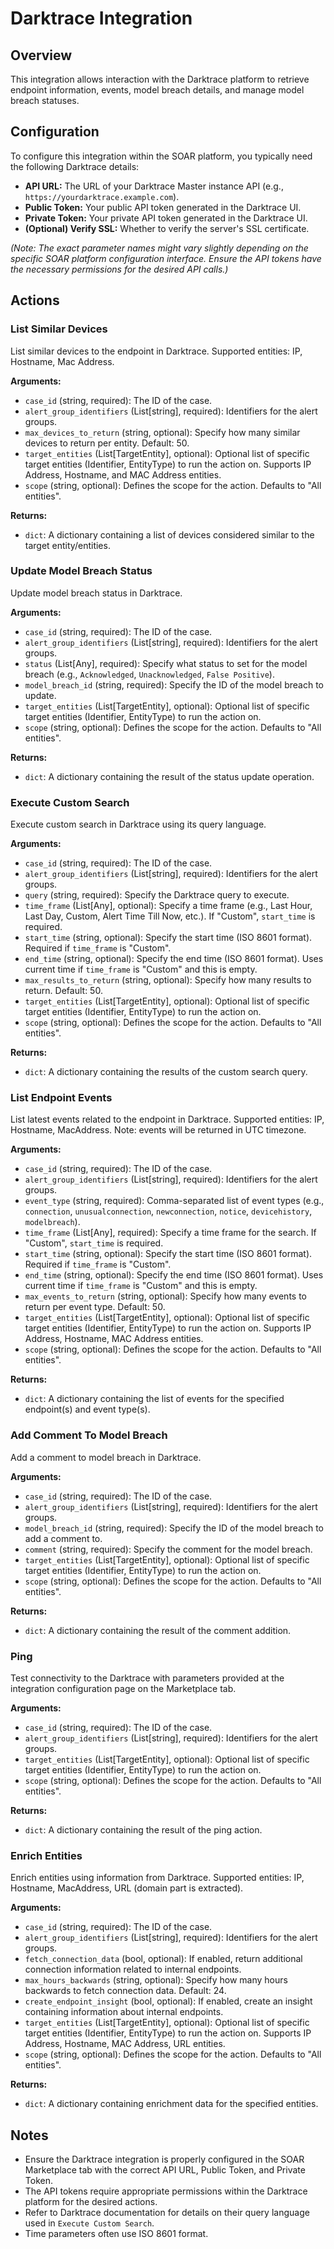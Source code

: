 # Darktrace Integration

## Overview

This integration allows interaction with the Darktrace platform to retrieve endpoint information, events, model breach details, and manage model breach statuses.

## Configuration

To configure this integration within the SOAR platform, you typically need the following Darktrace details:

*   **API URL:** The URL of your Darktrace Master instance API (e.g., `https://yourdarktrace.example.com`).
*   **Public Token:** Your public API token generated in the Darktrace UI.
*   **Private Token:** Your private API token generated in the Darktrace UI.
*   **(Optional) Verify SSL:** Whether to verify the server's SSL certificate.

*(Note: The exact parameter names might vary slightly depending on the specific SOAR platform configuration interface. Ensure the API tokens have the necessary permissions for the desired API calls.)*

## Actions

### List Similar Devices

List similar devices to the endpoint in Darktrace. Supported entities: IP, Hostname, Mac Address.

**Arguments:**

*   `case_id` (string, required): The ID of the case.
*   `alert_group_identifiers` (List[string], required): Identifiers for the alert groups.
*   `max_devices_to_return` (string, optional): Specify how many similar devices to return per entity. Default: 50.
*   `target_entities` (List[TargetEntity], optional): Optional list of specific target entities (Identifier, EntityType) to run the action on. Supports IP Address, Hostname, and MAC Address entities.
*   `scope` (string, optional): Defines the scope for the action. Defaults to "All entities".

**Returns:**

*   `dict`: A dictionary containing a list of devices considered similar to the target entity/entities.

### Update Model Breach Status

Update model breach status in Darktrace.

**Arguments:**

*   `case_id` (string, required): The ID of the case.
*   `alert_group_identifiers` (List[string], required): Identifiers for the alert groups.
*   `status` (List[Any], required): Specify what status to set for the model breach (e.g., `Acknowledged`, `Unacknowledged`, `False Positive`).
*   `model_breach_id` (string, required): Specify the ID of the model breach to update.
*   `target_entities` (List[TargetEntity], optional): Optional list of specific target entities (Identifier, EntityType) to run the action on.
*   `scope` (string, optional): Defines the scope for the action. Defaults to "All entities".

**Returns:**

*   `dict`: A dictionary containing the result of the status update operation.

### Execute Custom Search

Execute custom search in Darktrace using its query language.

**Arguments:**

*   `case_id` (string, required): The ID of the case.
*   `alert_group_identifiers` (List[string], required): Identifiers for the alert groups.
*   `query` (string, required): Specify the Darktrace query to execute.
*   `time_frame` (List[Any], optional): Specify a time frame (e.g., Last Hour, Last Day, Custom, Alert Time Till Now, etc.). If "Custom", `start_time` is required.
*   `start_time` (string, optional): Specify the start time (ISO 8601 format). Required if `time_frame` is "Custom".
*   `end_time` (string, optional): Specify the end time (ISO 8601 format). Uses current time if `time_frame` is "Custom" and this is empty.
*   `max_results_to_return` (string, optional): Specify how many results to return. Default: 50.
*   `target_entities` (List[TargetEntity], optional): Optional list of specific target entities (Identifier, EntityType) to run the action on.
*   `scope` (string, optional): Defines the scope for the action. Defaults to "All entities".

**Returns:**

*   `dict`: A dictionary containing the results of the custom search query.

### List Endpoint Events

List latest events related to the endpoint in Darktrace. Supported entities: IP, Hostname, MacAddress. Note: events will be returned in UTC timezone.

**Arguments:**

*   `case_id` (string, required): The ID of the case.
*   `alert_group_identifiers` (List[string], required): Identifiers for the alert groups.
*   `event_type` (string, required): Comma-separated list of event types (e.g., `connection`, `unusualconnection`, `newconnection`, `notice`, `devicehistory`, `modelbreach`).
*   `time_frame` (List[Any], required): Specify a time frame for the search. If "Custom", `start_time` is required.
*   `start_time` (string, optional): Specify the start time (ISO 8601 format). Required if `time_frame` is "Custom".
*   `end_time` (string, optional): Specify the end time (ISO 8601 format). Uses current time if `time_frame` is "Custom" and this is empty.
*   `max_events_to_return` (string, optional): Specify how many events to return per event type. Default: 50.
*   `target_entities` (List[TargetEntity], optional): Optional list of specific target entities (Identifier, EntityType) to run the action on. Supports IP Address, Hostname, MAC Address entities.
*   `scope` (string, optional): Defines the scope for the action. Defaults to "All entities".

**Returns:**

*   `dict`: A dictionary containing the list of events for the specified endpoint(s) and event type(s).

### Add Comment To Model Breach

Add a comment to model breach in Darktrace.

**Arguments:**

*   `case_id` (string, required): The ID of the case.
*   `alert_group_identifiers` (List[string], required): Identifiers for the alert groups.
*   `model_breach_id` (string, required): Specify the ID of the model breach to add a comment to.
*   `comment` (string, required): Specify the comment for the model breach.
*   `target_entities` (List[TargetEntity], optional): Optional list of specific target entities (Identifier, EntityType) to run the action on.
*   `scope` (string, optional): Defines the scope for the action. Defaults to "All entities".

**Returns:**

*   `dict`: A dictionary containing the result of the comment addition.

### Ping

Test connectivity to the Darktrace with parameters provided at the integration configuration page on the Marketplace tab.

**Arguments:**

*   `case_id` (string, required): The ID of the case.
*   `alert_group_identifiers` (List[string], required): Identifiers for the alert groups.
*   `target_entities` (List[TargetEntity], optional): Optional list of specific target entities (Identifier, EntityType) to run the action on.
*   `scope` (string, optional): Defines the scope for the action. Defaults to "All entities".

**Returns:**

*   `dict`: A dictionary containing the result of the ping action.

### Enrich Entities

Enrich entities using information from Darktrace. Supported entities: IP, Hostname, MacAddress, URL (domain part is extracted).

**Arguments:**

*   `case_id` (string, required): The ID of the case.
*   `alert_group_identifiers` (List[string], required): Identifiers for the alert groups.
*   `fetch_connection_data` (bool, optional): If enabled, return additional connection information related to internal endpoints.
*   `max_hours_backwards` (string, optional): Specify how many hours backwards to fetch connection data. Default: 24.
*   `create_endpoint_insight` (bool, optional): If enabled, create an insight containing information about internal endpoints.
*   `target_entities` (List[TargetEntity], optional): Optional list of specific target entities (Identifier, EntityType) to run the action on. Supports IP Address, Hostname, MAC Address, URL entities.
*   `scope` (string, optional): Defines the scope for the action. Defaults to "All entities".

**Returns:**

*   `dict`: A dictionary containing enrichment data for the specified entities.

## Notes

*   Ensure the Darktrace integration is properly configured in the SOAR Marketplace tab with the correct API URL, Public Token, and Private Token.
*   The API tokens require appropriate permissions within the Darktrace platform for the desired actions.
*   Refer to Darktrace documentation for details on their query language used in `Execute Custom Search`.
*   Time parameters often use ISO 8601 format.
